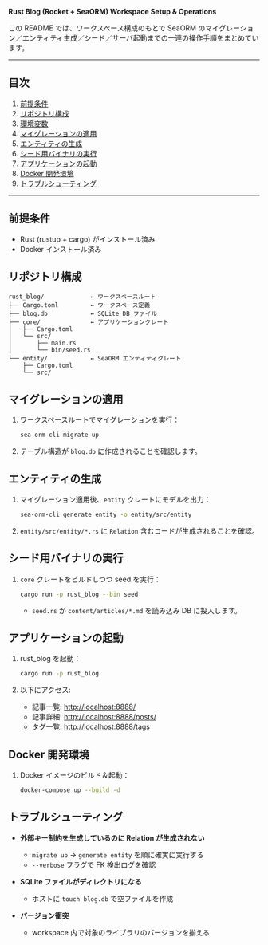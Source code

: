**Rust Blog (Rocket + SeaORM) Workspace Setup & Operations**

この README では、ワークスペース構成のもとで SeaORM のマイグレーション／エンティティ生成／シード／サーバ起動までの一連の操作手順をまとめています。

---

## 目次

1. [前提条件](#前提条件)
2. [リポジトリ構成](#リポジトリ構成)
3. [環境変数](#環境変数)
4. [マイグレーションの適用](#マイグレーションの適用)
5. [エンティティの生成](#エンティティの生成)
6. [シード用バイナリの実行](#シード用バイナリの実行)
7. [アプリケーションの起動](#アプリケーションの起動)
8. [Docker 開発環境](#docker-開発環境)
9. [トラブルシューティング](#トラブルシューティング)

---

## 前提条件

- Rust (rustup + cargo) がインストール済み
- Docker インストール済み

## リポジトリ構成

```
rust_blog/             ← ワークスペースルート
├── Cargo.toml         ← ワークスペース定義
├── blog.db            ← SQLite DB ファイル
├── core/              ← アプリケーションクレート
│   ├── Cargo.toml
│   └── src/
│       ├── main.rs
│       └── bin/seed.rs
└── entity/            ← SeaORM エンティティクレート
    ├── Cargo.toml
    └── src/
```

## マイグレーションの適用

1. ワークスペースルートでマイグレーションを実行：

   ```bash
   sea-orm-cli migrate up
   ```

2. テーブル構造が `blog.db` に作成されることを確認します。

## エンティティの生成

1. マイグレーション適用後、`entity` クレートにモデルを出力：

   ```bash
   sea-orm-cli generate entity -o entity/src/entity
   ```

2. `entity/src/entity/*.rs` に `Relation` 含むコードが生成されることを確認。

## シード用バイナリの実行

1. `core` クレートをビルドしつつ seed を実行：

   ```bash
   cargo run -p rust_blog --bin seed
   ```

   - `seed.rs` が `content/articles/*.md` を読み込み DB に投入します。

## アプリケーションの起動

1. rust_blog を起動：

   ```bash
   cargo run -p rust_blog
   ```

2. 以下にアクセス:

   - 記事一覧: [http://localhost:8888/](http://localhost:8000/)
   - 記事詳細: [http://localhost:8888/posts/](http://localhost:8000/posts/<slug>)
   - タグ一覧: [http://localhost:8888/tags](http://localhost:8000/tags)

## Docker 開発環境

1. Docker イメージのビルド＆起動：

   ```bash
   docker-compose up --build -d
   ```

## トラブルシューティング

- **外部キー制約を生成しているのに Relation が生成されない**

  - `migrate up` → `generate entity` を順に確実に実行する
  - `--verbose` フラグで FK 検出ログを確認

- **SQLite ファイルがディレクトリになる**

  - ホストに `touch blog.db` で空ファイルを作成

- **バージョン衝突**

  - workspace 内で対象のライブラリのバージョンを揃える

